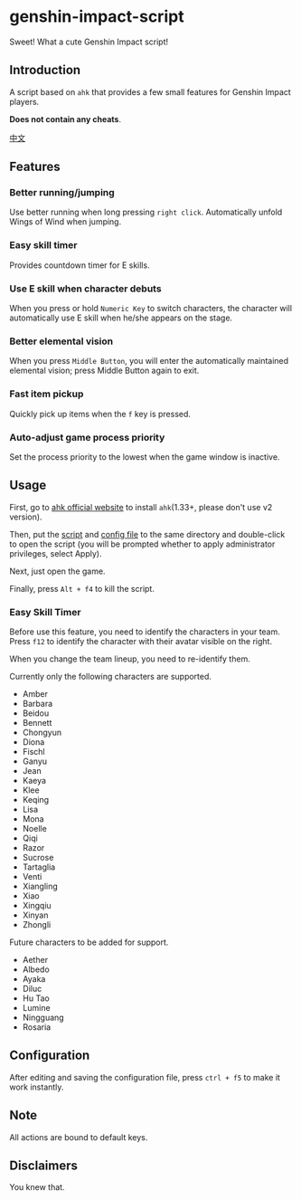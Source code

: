 # genshin-impact-script

Sweet! What a cute Genshin Impact script!

## Introduction

A script based on `ahk` that provides a few small features for Genshin Impact players.

**Does not contain any cheats**.

[中文](./readme-cn.md)

## Features

### Better running/jumping

Use better running when long pressing `right click`. Automatically unfold Wings of Wind when jumping.

### Easy skill timer

Provides countdown timer for E skills.

### Use E skill when character debuts

When you press or hold `Numeric Key` to switch characters, the character will automatically use E skill when he/she appears on the stage.

### Better elemental vision

When you press `Middle Button`, you will enter the automatically maintained elemental vision; press Middle Button again to exit.

### Fast item pickup

Quickly pick up items when the `f` key is pressed.

### Auto-adjust game process priority

Set the process priority to the lowest when the game window is inactive.

## Usage

First, go to [ahk official website](https://www.autohotkey.com/) to install `ahk`(1.33+, please don't use v2 version).

Then, put the [script](./source/index.ahk) and [config file](./source/config.ini) to the same directory and double-click to open the script (you will be prompted whether to apply administrator privileges, select Apply).

Next, just open the game.

Finally, press `Alt + f4` to kill the script.

### Easy Skill Timer

Before use this feature, you need to identify the characters in your team. Press `f12` to identify the character with their avatar visible on the right.

When you change the team lineup, you need to re-identify them.

Currently only the following characters are supported.

- Amber
- Barbara
- Beidou
- Bennett
- Chongyun
- Diona
- Fischl
- Ganyu
- Jean
- Kaeya
- Klee
- Keqing
- Lisa
- Mona
- Noelle
- Qiqi
- Razor
- Sucrose
- Tartaglia
- Venti
- Xiangling
- Xiao
- Xingqiu
- Xinyan
- Zhongli

Future characters to be added for support.

- Aether
- Albedo
- Ayaka
- Diluc
- Hu Tao
- Lumine
- Ningguang
- Rosaria

## Configuration

After editing and saving the configuration file, press `ctrl + f5` to make it work instantly.

## Note

All actions are bound to default keys.

## Disclaimers

You knew that.